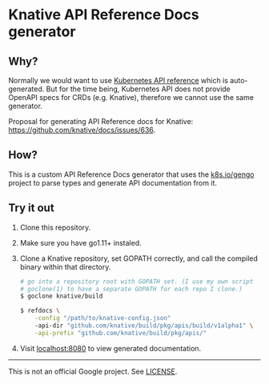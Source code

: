 # Knative API Reference Docs generator

## Why?

Normally we would want to use [Kubernetes API
reference](https://kubernetes.io/docs/reference/generated/kubernetes-api/v1.13/)
which is auto-generated. But for the time being, Kubernetes API does not provide
OpenAPI specs for CRDs (e.g. Knative), therefore we cannot use the same
generator.

Proposal for generating API Reference docs for Knative:
https://github.com/knative/docs/issues/636.

## How?

This is a custom API Reference Docs generator that uses the
[k8s.io/gengo](https://godoc.org/k8s.io/gengo) project to parse types and
generate API documentation from it.

## Try it out

1. Clone this repository.

2. Make sure you have go1.11+ instaled.

3. Clone a Knative repository, set GOPATH correctly,
   and call the compiled binary within that directory.

    ```sh
    # go into a repository root with GOPATH set. (I use my own script
    # goclone(1) to have a separate GOPATH for each repo I clone.)
    $ goclone knative/build

    $ refdocs \
        -config "/path/to/knative-config.json"
        -api-dir "github.com/knative/build/pkg/apis/build/v1alpha1" \
        -api-prefix "github.com/knative/build/pkg/apis/"
    ```

4. Visit [localhost:8080](localhost:8080) to view generated documentation.

-----

This is not an official Google project. See [LICENSE](./LICENSE).
